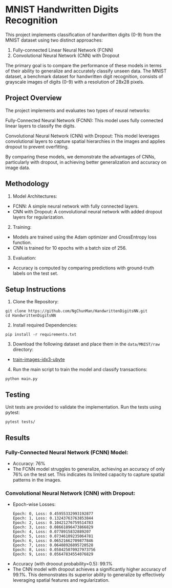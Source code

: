# MNIST Handwritten Digits Recognition

This project implements classification of handwritten digits (0-9) from the MNIST dataset using two distinct approaches:

1. Fully-connected Linear Neural Network (FCNN)
2. Convolutional Neural Network (CNN) with Dropout

The primary goal is to compare the performance of these models in terms of their ability to generalize and accurately classify unseen data. The MNIST dataset, a benchmark dataset for handwritten digit recognition, consists of grayscale images of digits (0-9) with a resolution of 28x28 pixels.

## Project Overview

The project implements and evaluates two types of neural networks:

Fully-Connected Neural Network (FCNN): This model uses fully connected linear layers to classify the digits.

Convolutional Neural Network (CNN) with Dropout: This model leverages convolutional layers to capture spatial hierarchies in the images and applies dropout to prevent overfitting.

By comparing these models, we demonstrate the advantages of CNNs, particularly with dropout, in achieving better generalization and accuracy on image data.

## Methodology
1. Model Architectures:
- FCNN: A simple neural network with fully connected layers.
- CNN with Dropout: A convolutional neural network with added dropout layers for regularization.

2. Training:
- Models are trained using the Adam optimizer and CrossEntropy loss function.
- CNN is trained for 10 epochs with a batch size of 256.

3. Evaluation:
- Accuracy is computed by comparing predictions with ground-truth labels on the test set.

## Setup Instructions
1. Clone the Repository:
```
git clone https://github.com/NgChunMan/HandwrittenDigitsNN.git
cd HandwrittenDigitsNN
```

2. Install required Dependencies:
```
pip install -r requirements.txt
```

3. Download the following dataset and place them in the `data/MNIST/raw` directory:
- [train-images-idx3-ubyte](https://drive.google.com/file/d/1SX7puzoeKgPRfKnys7Kmh3OeM1rWOsmw/view?usp=share_link)

4. Run the main script to train the model and classify transactions:
```
python main.py
```

## Testing
Unit tests are provided to validate the implementation. Run the tests using pytest:
```
pytest tests/
```

## Results

### Fully-Connected Neural Network (FCNN) Model:
- Accuracy: 76%
- The FCNN model struggles to generalize, achieving an accuracy of only 76% on the test set. This indicates its limited capacity to capture spatial patterns in the images.

### Convolutional Neural Network (CNN) with Dropout:
- Epoch-wise Losses:
  ```
  Epoch: 0, Loss: 0.45955332993192877
  Epoch: 1, Loss: 0.13243763763853844
  Epoch: 2, Loss: 0.10421276759514783
  Epoch: 3, Loss: 0.08661896473866829
  Epoch: 4, Loss: 0.0778915832889207
  Epoch: 5, Loss: 0.07346109235064781
  Epoch: 6, Loss: 0.06521662709877846
  Epoch: 7, Loss: 0.06408926895720528
  Epoch: 8, Loss: 0.058425070927973756
  Epoch: 9, Loss: 0.05647834554076829
  ```
- Accuracy (with drooout probability=0.5): 99.1%
- The CNN model with dropout achieves a significantly higher accuracy of 99.1%. This demonstrates its superior ability to generalize by effectively leveraging spatial features and regularization.
